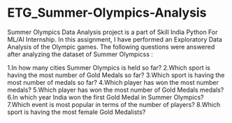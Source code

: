 # ETG_Summer-Olympics-Analysis
Summer Olympics Data Analysis project is a part of Skill India Python For ML/AI Internship. In this assignment, I have performed an Exploratory Data Analysis of the Olympic games.
The following questions were answered after analyzing the dataset of Summer Olympicss :

1.In how many cities Summer Olympics is held so far?
2.Which sport is having the most number of Gold Medals so far?
3.Which sport is having the most number of medals so far?
4.Which player has won the most number medals?
5.Which player has won the most number of Gold Medals medals?
6.In which year India won the first Gold Medal in Summer Olympics?
7.Which event is most popular in terms of the number of players?
8.Which sport is having the most female Gold Medalists?
